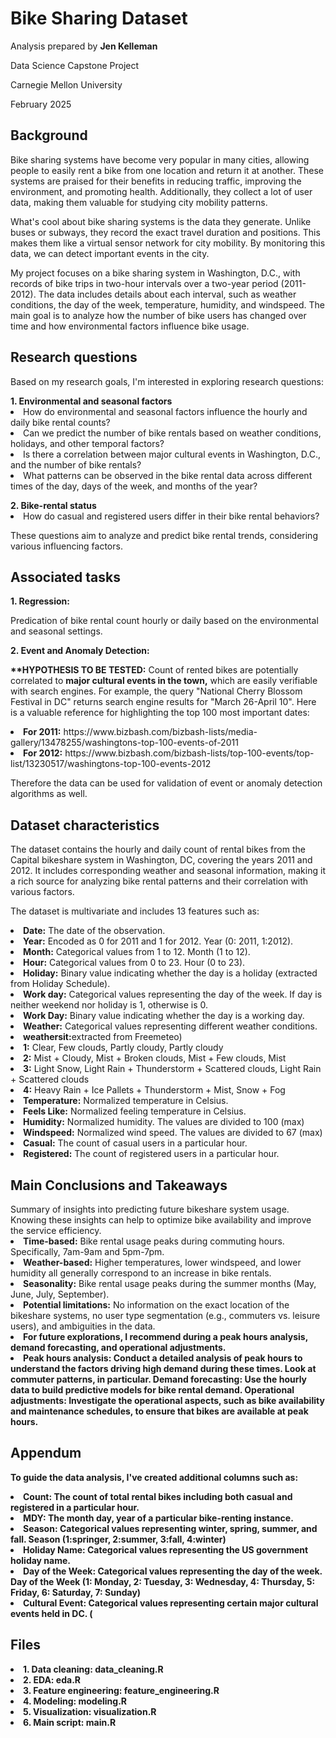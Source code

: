 <h1>Bike Sharing Dataset</h1>
<p>Analysis prepared by <b>Jen Kelleman</b></p>
<p>Data Science Capstone Project</p>
<p>Carnegie Mellon University</p>
<p>February 2025</p>


<p></p>
<h2>Background</h2>
<p>Bike sharing systems have become very popular in many cities, allowing people to easily rent a bike from one location and return it at another. These systems are praised for their benefits in reducing traffic, improving the environment, and promoting health. Additionally, they collect a lot of user data, making them valuable for studying city mobility patterns.

What's cool about bike sharing systems is the data they generate. Unlike buses or subways, they record the exact travel duration and positions. This makes them like a virtual sensor network for city mobility. By monitoring this data, we can detect important events in the city. 

My project focuses on a bike sharing system in Washington, D.C., with records of bike trips in two-hour intervals over a two-year period (2011-2012). The data includes details about each interval, such as weather conditions, the day of the week, temperature, humidity, and windspeed. The main goal is to analyze how the number of bike users has changed over time and how environmental factors influence bike usage.</p> 


<p></p>
<h2>Research questions</h2>
Based on my research goals, I'm interested in exploring research questions:
<p></p>
<b>1. Environmental and seasonal factors</b>
<li>How do environmental and seasonal factors influence the hourly and daily bike rental counts?
<li>Can we predict the number of bike rentals based on weather conditions, holidays, and other temporal factors?</li>
<li>Is there a correlation between major cultural events in Washington, D.C., and the number of bike rentals?</li>
<li>What patterns can be observed in the bike rental data across different times of the day, days of the week, and months of the year?</li>
<p></p>
<b>2. Bike-rental status</b>
<li>How do casual and registered users differ in their bike rental behaviors?</li>
<p></p>
These questions aim to analyze and predict bike rental trends, considering various influencing factors.
<p></p>	
<h2>Associated tasks</h2>
<b>1. Regression:</b>
<p>Predication of bike rental count hourly or daily based on the environmental and seasonal settings.</p>
<p></p>	
<b>2. Event and Anomaly Detection:</b>
<p><b>**HYPOTHESIS TO BE TESTED:</b> Count of rented bikes are potentially correlated to <b>major cultural events in the town,</b> which are easily verifiable with search engines. For example, the query "National Cherry Blossom Festival in DC" returns search engine results for "March 26-April 10". Here is a valuable reference for highlighting the top 100 most important dates:</p>
                   <li><b>For 2011:</b> https://www.bizbash.com/bizbash-lists/media-gallery/13478255/washingtons-top-100-events-of-2011</li>
                  <li><b>For 2012:</b> https://www.bizbash.com/bizbash-lists/top-100-events/top-list/13230517/washingtons-top-100-events-2012</li>
<p></p>                  
Therefore the data can be used for validation of event or anomaly detection algorithms as well.


<p></p>
<h2>Dataset characteristics</h2>
<p>The dataset contains the hourly and daily count of rental bikes from the Capital bikeshare system in Washington, DC, covering the years 2011 and 2012. It includes corresponding weather and seasonal information, making it a rich source for analyzing bike rental patterns and their correlation with various factors.</p>

The dataset is multivariate and includes 13 features such as:

<li><b>Date:</b> The date of the observation. </li>
<li><b>Year:</b> Encoded as 0 for 2011 and 1 for 2012. Year (0: 2011, 1:2012).</li>
<li><b>Month:</b> Categorical values from 1 to 12. Month (1 to 12).</li>
<li><b>Hour:</b> Categorical values from 0 to 23. Hour (0 to 23).</li>
<li><b>Holiday:</b> Binary value indicating whether the day is a holiday (extracted from Holiday Schedule).</li>
<li><b>Work day:</b> Categorical values representing the day of the week. If day is neither weekend nor holiday is 1, otherwise is 0.</li>
<li><b>Work Day:</b> Binary value indicating whether the day is a working day.</li>
<li><b>Weather:</b> Categorical values representing different weather conditions.</li>
      <li><b>weathersit:</b>extracted from Freemeteo)</li>
     <li><b>1:</b> Clear, Few clouds, Partly cloudy, Partly cloudy</li>
      <li><b>2:</b> Mist + Cloudy, Mist + Broken clouds, Mist + Few clouds, Mist</li>
      <li><b>3:</b> Light Snow, Light Rain + Thunderstorm + Scattered clouds, Light Rain + Scattered clouds</li>
      <li><b>4:</b> Heavy Rain + Ice Pallets + Thunderstorm + Mist, Snow + Fog</li>
<li><b>Temperature:</b> Normalized temperature in Celsius.</li>
<li><b>Feels Like:</b> Normalized feeling temperature in Celsius.</li>
<li><b>Humidity:</b> Normalized humidity. The values are divided to 100 (max)</li>
<li><b>Windspeed:</b> Normalized wind speed. The values are divided to 67 (max)</li>
<li><b>Casual:</b> The count of casual users in a particular hour.</li>
<li><b>Registered:</b> The count of registered users in a particular hour.</li>


<p></p>
<h2>Main Conclusions and Takeaways</h2>
Summary of insights into predicting future bikeshare system usage. Knowing these insights can help to optimize bike availability and improve the service efficiency.

<li><b>Time-based:</b> Bike rental usage peaks during commuting hours. Specifically, 7am-9am and 5pm-7pm.
<li><b>Weather-based:</b> Higher temperatures, lower windspeed, and lower humidity all generally correspond to an increase in bike rentals.
<li><b>Seasonality:</b> Bike rental usage peaks during the summer months (May, June, July, September).
<li><b>Potential limitations:</b> No information on the exact location of the bikeshare systems, no user type segmentation (e.g., commuters vs. leisure users), and ambiguities in the data.

<li><b>For future explorations, I recommend during a peak hours analysis, demand forecasting, and operational adjustments.
<li><b>Peak hours analysis:</b> Conduct a detailed analysis of peak hours to understand the factors driving high demand during these times. Look at commuter patterns, in particular. <b>Demand forecasting:</b> Use the hourly data to build predictive models for bike rental demand. <b>Operational adjustments:</b> Investigate the operational aspects, such as bike availability and maintenance schedules, to ensure that bikes are available at peak hours.

<p></p>
<h2>Appendum</h2> 
To guide the data analysis, I've created additional columns such as:

<p></p>
<li><b>Count:</b> The count of total rental bikes including both casual and registered in a particular hour.</li>
<li><b>MDY:</b> The month day, year of a particular bike-renting instance.</li>
<li><b>Season:</b> Categorical values representing winter, spring, summer, and fall. Season (1:springer, 2:summer, 3:fall, 4:winter)</li> 
<li><b>Holiday Name:</b> Categorical values representing the US government holiday name. 
<li><b>Day of the Week:</b> Categorical values representing the day of the week. Day of the Week (1: Monday, 2: Tuesday, 3: Wednesday, 4: Thursday, 5: Friday, 6: Saturday, 7: Sunday)</li> 
<li><b>Cultural Event:</b> Categorical values representing certain major cultural events held in DC. (

</li>
<p></p>
<h2>Files</h2>
<li>1. Data cleaning: data_cleaning.R </li>
<li>2. EDA: eda.R </li>
<li>3. Feature engineering: feature_engineering.R </li>
<li>4. Modeling: modeling.R </li>
<li>5. Visualization: visualization.R </li>
<li>6. Main script: main.R </li>

